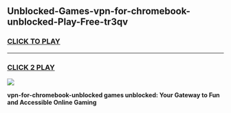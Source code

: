 
## Unblocked-Games-vpn-for-chromebook-unblocked-Play-Free-tr3qv
<h3>
<a href="https://premium76.site?title=vpn-for-chromebook-unblocked&ref=20M">CLICK TO PLAY</a></h3>
<hr>

<h3>
<a href="https://premium76.site?title=vpn-for-chromebook-unblocked&ref=20M">CLICK 2 PLAY</a>
  
</h3>

<a href="https://premium76.site?title=vpn-for-chromebook-unblocked&ref=19M"><img src="https://clearcache.store/games.png"></a>


**vpn-for-chromebook-unblocked games unblocked: Your Gateway to Fun and Accessible Online Gaming**
